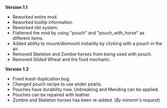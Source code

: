 **Version 1.1**

* Reworked entire mod.
* Reworked tooltip information.
* Reworked nbt system.
* Flattened the mod by using "pouch" and "pouch\_with\_horse" as different items.
* Added ability to mount/dismount instantly by clicking with a pouch in the air.
* Removed Skeleton and Zombie horses from being used with pouch.
* Removed Gilded Wheat and the food mechanic.

**Version 1.2**

* Fixed leash duplication bug.
* Changed pouch recipe to use ender pearls. 
* Pouches have durability now. Unbreaking and Mending can be applied.
* Pouches can be repaired with leather.
* Zombie and Skeleton horses has been re-added. (*By minorm's request*)